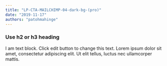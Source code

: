 ```yaml
---
title: "LP-CTA-MAILCHIMP-04-dark-bg-(pro)"
date: "2019-11-17"
authors: "patohmahinge"
---
```


### Use h2 or h3 heading

I am text block. Click edit button to change this text. Lorem ipsum dolor sit amet, consectetur adipiscing elit. Ut elit tellus, luctus nec ullamcorper mattis.

